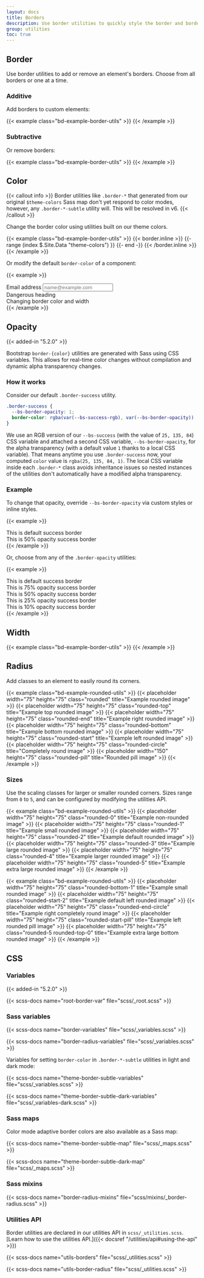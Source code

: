```yaml
---
layout: docs
title: Borders
description: Use border utilities to quickly style the border and border-radius of an element. Great for images, buttons, or any other element.
group: utilities
toc: true
---
```


## Border

Use border utilities to add or remove an element's borders. Choose from all borders or one at a time.

### Additive

Add borders to custom elements:

{{< example class="bd-example-border-utils" >}}
<span class="border"></span>
<span class="border-top"></span>
<span class="border-end"></span>
<span class="border-bottom"></span>
<span class="border-start"></span>
{{< /example >}}

### Subtractive

Or remove borders:

{{< example class="bd-example-border-utils" >}}
<span class="border border-0"></span>
<span class="border border-top-0"></span>
<span class="border border-end-0"></span>
<span class="border border-bottom-0"></span>
<span class="border border-start-0"></span>
{{< /example >}}

## Color

{{< callout info >}}
Border utilities like `.border-*` that generated from our original `$theme-colors` Sass map don't yet respond to color modes, however, any `.border-*-subtle` utility will. This will be resolved in v6.
{{< /callout >}}

Change the border color using utilities built on our theme colors.

{{< example class="bd-example-border-utils" >}}
{{< border.inline >}}
{{- range (index $.Site.Data "theme-colors") }}
<span class="border border-{{ .name }}"></span>
<span class="border border-{{ .name }}-subtle"></span>
{{- end -}}
{{< /border.inline >}}
<span class="border border-white"></span>
{{< /example >}}

Or modify the default `border-color` of a component:

{{< example >}}
<div class="mb-4">
  <label for="exampleFormControlInput1" class="form-label">Email address</label>
  <input type="email" class="form-control border-success" id="exampleFormControlInput1" placeholder="name@example.com">
</div>

<div class="h4 pb-2 mb-4 text-danger border-bottom border-danger">
  Dangerous heading
</div>

<div class="p-3 bg-info bg-opacity-10 border border-info border-start-0 rounded-end">
  Changing border color and width
</div>
{{< /example >}}

## Opacity

{{< added-in "5.2.0" >}}

Bootstrap `border-{color}` utilities are generated with Sass using CSS variables. This allows for real-time color changes without compilation and dynamic alpha transparency changes.

### How it works

Consider our default `.border-success` utility.

```css
.border-success {
  --bs-border-opacity: 1;
  border-color: rgba(var(--bs-success-rgb), var(--bs-border-opacity)) !important;
}
```

We use an RGB version of our `--bs-success` (with the value of `25, 135, 84`) CSS variable and attached a second CSS variable, `--bs-border-opacity`, for the alpha transparency (with a default value `1` thanks to a local CSS variable). That means anytime you use `.border-success` now, your computed `color` value is `rgba(25, 135, 84, 1)`. The local CSS variable inside each `.border-*` class avoids inheritance issues so nested instances of the utilities don't automatically have a modified alpha transparency.

### Example

To change that opacity, override `--bs-border-opacity` via custom styles or inline styles.

{{< example >}}
<div class="border border-success p-2 mb-2">This is default success border</div>
<div class="border border-success p-2" style="--bs-border-opacity: .5;">This is 50% opacity success border</div>
{{< /example >}}

Or, choose from any of the `.border-opacity` utilities:

{{< example >}}
<div class="border border-success p-2 mb-2">This is default success border</div>
<div class="border border-success p-2 mb-2 border-opacity-75">This is 75% opacity success border</div>
<div class="border border-success p-2 mb-2 border-opacity-50">This is 50% opacity success border</div>
<div class="border border-success p-2 mb-2 border-opacity-25">This is 25% opacity success border</div>
<div class="border border-success p-2 border-opacity-10">This is 10% opacity success border</div>
{{< /example >}}

## Width

{{< example class="bd-example-border-utils" >}}
<span class="border border-1"></span>
<span class="border border-2"></span>
<span class="border border-3"></span>
<span class="border border-4"></span>
<span class="border border-5"></span>
{{< /example >}}

## Radius

Add classes to an element to easily round its corners.

{{< example class="bd-example-rounded-utils" >}}
{{< placeholder width="75" height="75" class="rounded" title="Example rounded image" >}}
{{< placeholder width="75" height="75" class="rounded-top" title="Example top rounded image" >}}
{{< placeholder width="75" height="75" class="rounded-end" title="Example right rounded image" >}}
{{< placeholder width="75" height="75" class="rounded-bottom" title="Example bottom rounded image" >}}
{{< placeholder width="75" height="75" class="rounded-start" title="Example left rounded image" >}}
{{< placeholder width="75" height="75" class="rounded-circle" title="Completely round image" >}}
{{< placeholder width="150" height="75" class="rounded-pill" title="Rounded pill image" >}}
{{< /example >}}

### Sizes

Use the scaling classes for larger or smaller rounded corners. Sizes range from `0` to `5`, and can be configured by modifying the utilities API.

{{< example class="bd-example-rounded-utils" >}}
{{< placeholder width="75" height="75" class="rounded-0" title="Example non-rounded image" >}}
{{< placeholder width="75" height="75" class="rounded-1" title="Example small rounded image" >}}
{{< placeholder width="75" height="75" class="rounded-2" title="Example default rounded image" >}}
{{< placeholder width="75" height="75" class="rounded-3" title="Example large rounded image" >}}
{{< placeholder width="75" height="75" class="rounded-4" title="Example larger rounded image" >}}
{{< placeholder width="75" height="75" class="rounded-5" title="Example extra large rounded image" >}}
{{< /example >}}

{{< example class="bd-example-rounded-utils" >}}
{{< placeholder width="75" height="75" class="rounded-bottom-1" title="Example small rounded image" >}}
{{< placeholder width="75" height="75" class="rounded-start-2" title="Example default left rounded image" >}}
{{< placeholder width="75" height="75" class="rounded-end-circle" title="Example right completely round image" >}}
{{< placeholder width="75" height="75" class="rounded-start-pill" title="Example left rounded pill image" >}}
{{< placeholder width="75" height="75" class="rounded-5 rounded-top-0" title="Example extra large bottom rounded image" >}}
{{< /example >}}

## CSS

### Variables

{{< added-in "5.2.0" >}}

{{< scss-docs name="root-border-var" file="scss/_root.scss" >}}

### Sass variables

{{< scss-docs name="border-variables" file="scss/_variables.scss" >}}

{{< scss-docs name="border-radius-variables" file="scss/_variables.scss" >}}

Variables for setting `border-color` in `.border-*-subtle` utilities in light and dark mode:

{{< scss-docs name="theme-border-subtle-variables" file="scss/_variables.scss" >}}

{{< scss-docs name="theme-border-subtle-dark-variables" file="scss/_variables-dark.scss" >}}

### Sass maps

Color mode adaptive border colors are also available as a Sass map:

{{< scss-docs name="theme-border-subtle-map" file="scss/_maps.scss" >}}

{{< scss-docs name="theme-border-subtle-dark-map" file="scss/_maps.scss" >}}

### Sass mixins

{{< scss-docs name="border-radius-mixins" file="scss/mixins/_border-radius.scss" >}}

### Utilities API

Border utilities are declared in our utilities API in `scss/_utilities.scss`. [Learn how to use the utilities API.]({{< docsref "/utilities/api#using-the-api" >}})

{{< scss-docs name="utils-borders" file="scss/_utilities.scss" >}}

{{< scss-docs name="utils-border-radius" file="scss/_utilities.scss" >}}

